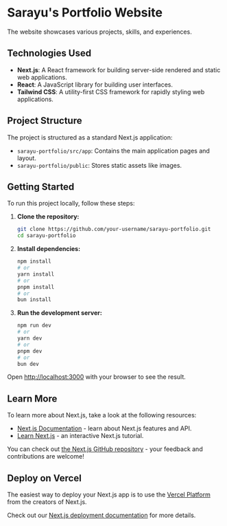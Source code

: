 # Sarayu's Portfolio Website

 The website showcases various projects, skills, and experiences.

## Technologies Used

- **Next.js**: A React framework for building server-side rendered and static web applications.
- **React**: A JavaScript library for building user interfaces.
- **Tailwind CSS**: A utility-first CSS framework for rapidly styling web applications.

## Project Structure

The project is structured as a standard Next.js application:

- `sarayu-portfolio/src/app`: Contains the main application pages and layout.
- `sarayu-portfolio/public`: Stores static assets like images.

## Getting Started

To run this project locally, follow these steps:

1.  **Clone the repository:**
    ```bash
    git clone https://github.com/your-username/sarayu-portfolio.git
    cd sarayu-portfolio
    ```
2.  **Install dependencies:**
    ```bash
    npm install
    # or
    yarn install
    # or
    pnpm install
    # or
    bun install
    ```
3.  **Run the development server:**
    ```bash
    npm run dev
    # or
    yarn dev
    # or
    pnpm dev
    # or
    bun dev
    ```

Open [http://localhost:3000](http://localhost:3000) with your browser to see the result.

## Learn More

To learn more about Next.js, take a look at the following resources:

- [Next.js Documentation](https://nextjs.org/docs) - learn about Next.js features and API.
- [Learn Next.js](https://nextjs.org/learn) - an interactive Next.js tutorial.

You can check out [the Next.js GitHub repository](https://github.com/vercel/next.js) - your feedback and contributions are welcome!

## Deploy on Vercel

The easiest way to deploy your Next.js app is to use the [Vercel Platform](https://vercel.com/new?utm_medium=default-template&filter=next.js&utm_source=create-next-app&utm_campaign=create-next-app-readme) from the creators of Next.js.

Check out our [Next.js deployment documentation](https://nextjs.org/docs/app/building-your-application/deploying) for more details.
